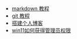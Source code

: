 * [markdown 教程](https://www.runoob.com/markdown/md-tutorial.html )
* [git 教程](https://liaoxuefeng.com/books/git/introduction/index.html)
* [搭建个人博客](./newhand/elementary_knowledge_content/build_blog)  
* [win11如何获得管理员权限](./newhand/elementary_knowledge_content/win11administrator)

